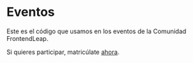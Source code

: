 # Eventos

Este es el código que usamos en los eventos de la Comunidad FrontendLeap.

Si quieres participar, matricúlate [ahora](https://frontendleap.com/#pricing).
